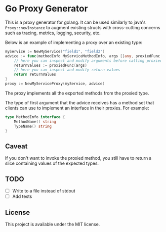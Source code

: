 # Go Proxy Generator
This is a proxy generator for golang. It can be used similarly to java's `Proxy::newInstance` to augment existing structs with cross-cutting concerns such as tracing, metrics, logging, security, etc.

Below is an example of implementing a proxy over an existing type:

```go
myService := NewMyService("field1", "field2")
advice := func(methodInfo MyServiceMethodInfo, args []any, proxiedFunc func(args []any) (retVals []any)) (retVals []any) {
	// here you can inspect and modify arguments before calling proxiedFunc
	returnValues := proxiedFunc(args)
	// here you can inspect and modify return values
	return returnValues
}
proxy := NewMyServiceProxy(myService, advice)
```
The proxy implements all the exported methods from the proxied type.

The type of first argument that the advice receives has a method set that clients can use to implement an interface in their proxies. For example:

```go
type MethodInfo interface {
	MethodName() string
	TypeName() string
}
```

## Caveat
If you don't want to invoke the proxied method, you still have to return a slice containing values of the expected types.

## TODO
- [ ] Write to a file instead of stdout
- [ ] Add tests

## License
This project is available under the MIT license.
